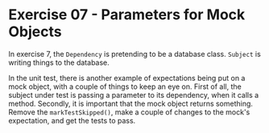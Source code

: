 # Exercise 07 - Parameters for Mock Objects

In exercise 7, the `Dependency` is pretending to be a database class.  `Subject` is writing things to the database.

In the unit test, there is another example of expectations being put on a mock object, with a couple of things to keep an eye
on.  First of all, the subject under test is passing a parameter to its dependency, when it calls a method.  Secondly, it
is important that the mock object returns something.  Remove the `markTestSkipped()`, make a couple of changes to the mock's
expectation, and get the tests to pass.
